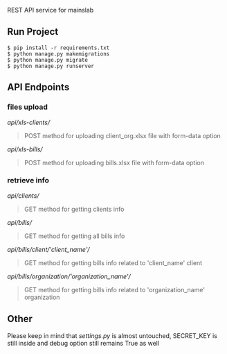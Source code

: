 REST API service for mainslab

## Run Project
```
$ pip install -r requirements.txt
$ python manage.py makemigrations
$ python manage.py migrate
$ python manage.py runserver
```

## API Endpoints

### files upload

*api/xls-clients/*

> POST method for uploading client_org.xlsx file with form-data option

*api/xls-bills/*

> POST method for uploading bills.xlsx file with form-data option</br>

### retrieve info</br>

*api/clients/*

> GET method for getting clients info

*api/bills/*

> GET method for getting all bills info

*api/bills/client/'client_name'/*

> GET method for getting bills info related to 'client_name' client

*api/bills/organization/'organization_name'/*

> GET method for getting bills info related to 'organization_name' organization

## Other

Please keep in mind that *settings.py* is almost untouched, SECRET_KEY is still inside and debug option still remains True as well


